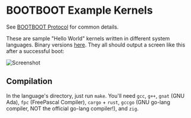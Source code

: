 BOOTBOOT Example Kernels
========================

See [BOOTBOOT Protocol](https://gitlab.com/bztsrc/bootboot) for common details.

These are sample "Hello World" kernels written in different system languages. Binary
versions [here](https://gitlab.com/bztsrc/bootboot/tree/binaries/mykernel). They all
should output a screen like this after a successful boot:

<img src="https://gitlab.com/bztsrc/bootboot/raw/binaries/mykernel/screenshot.png" alt="Screenshot">

Compilation
-----------

In the language's directory, just run `make`. You'll need `gcc`, `g++`, `gnat` (GNU Ada), `fpc` (FreePascal
Compiler), `cargo` + `rust`, `gccgo` (GNU go-lang compiler, NOT the official go-lang compiler!), and `zig`.
